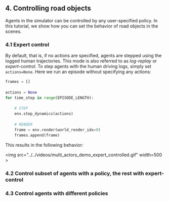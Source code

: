 ## 4. Controlling road objects

Agents in the simulator can be controlled by any user-specified policy. In this tutorial, we show how you can set the behavior of road objects in the scenes.

### 4.1 Expert control

By default, that is, if no actions are specified, agents are stepped using the logged human trajectories. This mode is also referred to as _log-replay_ or _expert-control_. To step agents with the human driving logs, simply set `actions=None`. Here we run an episode without specifying any actions:

```Python
frames = []

actions = None
for time_step in range(EPISODE_LENGTH):
  
    # STEP
    env.step_dynamics(actions)

    # RENDER
    frame = env.render(world_render_idx=0)
    frames.append(frame)

```

This results in the following behavior:

<img src="../../videos/multi_actors_demo_expert_controlled.gif" width=500 \>

### 4.2 Control subset of agents with a policy, the rest with expert-control


### 4.3 Control agents with different policies
